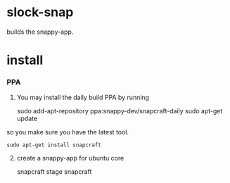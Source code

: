 # slock-snap
builds the snappy-app.

# install

### PPA

1. You may install the daily build PPA by running

    sudo add-apt-repository ppa:snappy-dev/snapcraft-daily
    sudo apt-get update

so you make sure you have the latest tool.

    sudo apt-get install snapcraft 


2. create a snappy-app for ubuntu core


    snapcraft stage
    snapcraft
    
    
